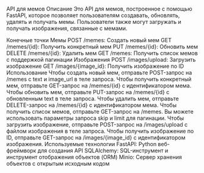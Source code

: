 API для мемов
Описание
Это API для мемов, построенное с помощью FastAPI, которое позволяет пользователям создавать, обновлять, удалять и получать мемы. Пользователи также могут загружать и получать изображения, связанные с мемами.

Конечные точки
Мемы
POST /memes: Создать новый мем
GET /memes/{id}: Получить конкретный мем
PUT /memes/{id}: Обновить мем
DELETE /memes/{id}: Удалить мем
GET /memes: Получить список мемов с поддержкой пагинации
Изображения
POST /images/upload: Загрузить изображение
GET /images/{image_id}: Получить изображение по ID
Использование
Чтобы создать новый мем, отправьте POST-запрос на /memes с text и image_url в теле запроса.
Чтобы получить конкретный мем, отправьте GET-запрос на /memes/{id} с идентификатором мема.
Чтобы обновить мем, отправьте PUT-запрос на /memes/{id} с обновленным text в теле запроса.
Чтобы удалить мем, отправьте DELETE-запрос на /memes/{id} с идентификатором мема.
Чтобы получить список мемов, отправьте GET-запрос на /memes. Вы можете использовать параметры запроса skip и limit для пагинации.
Чтобы загрузить изображение, отправьте POST-запрос на /images/upload с файлом изображения в теле запроса.
Чтобы получить изображение по ID, отправьте GET-запрос на /images/{image_id} с идентификатором изображения.
Используемые технологии
FastAPI: Python веб-фреймворк для создания API
SQLAlchemy: SQL-инструмент и инструмент отображения объектов (ORM)
Minio: Сервер хранения объектов с открытым исходным кодом